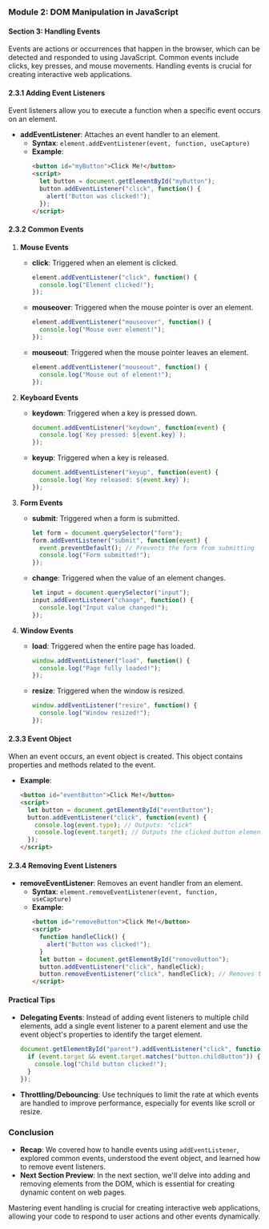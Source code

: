 ### Module 2: DOM Manipulation in JavaScript

#### Section 3: Handling Events

Events are actions or occurrences that happen in the browser, which can be detected and responded to using JavaScript. Common events include clicks, key presses, and mouse movements. Handling events is crucial for creating interactive web applications.

#### 2.3.1 Adding Event Listeners

Event listeners allow you to execute a function when a specific event occurs on an element.

- **addEventListener**: Attaches an event handler to an element.
  - **Syntax**: `element.addEventListener(event, function, useCapture)`
  - **Example**:
    ```html
    <button id="myButton">Click Me!</button>
    <script>
      let button = document.getElementById("myButton");
      button.addEventListener("click", function() {
        alert("Button was clicked!");
      });
    </script>
    ```

#### 2.3.2 Common Events

1. **Mouse Events**
   - **click**: Triggered when an element is clicked.
     ```javascript
     element.addEventListener("click", function() {
       console.log("Element clicked!");
     });
     ```

   - **mouseover**: Triggered when the mouse pointer is over an element.
     ```javascript
     element.addEventListener("mouseover", function() {
       console.log("Mouse over element!");
     });
     ```

   - **mouseout**: Triggered when the mouse pointer leaves an element.
     ```javascript
     element.addEventListener("mouseout", function() {
       console.log("Mouse out of element!");
     });
     ```

2. **Keyboard Events**
   - **keydown**: Triggered when a key is pressed down.
     ```javascript
     document.addEventListener("keydown", function(event) {
       console.log(`Key pressed: ${event.key}`);
     });
     ```

   - **keyup**: Triggered when a key is released.
     ```javascript
     document.addEventListener("keyup", function(event) {
       console.log(`Key released: ${event.key}`);
     });
     ```

3. **Form Events**
   - **submit**: Triggered when a form is submitted.
     ```javascript
     let form = document.querySelector("form");
     form.addEventListener("submit", function(event) {
       event.preventDefault(); // Prevents the form from submitting
       console.log("Form submitted!");
     });
     ```

   - **change**: Triggered when the value of an element changes.
     ```javascript
     let input = document.querySelector("input");
     input.addEventListener("change", function() {
       console.log("Input value changed!");
     });
     ```

4. **Window Events**
   - **load**: Triggered when the entire page has loaded.
     ```javascript
     window.addEventListener("load", function() {
       console.log("Page fully loaded!");
     });
     ```

   - **resize**: Triggered when the window is resized.
     ```javascript
     window.addEventListener("resize", function() {
       console.log("Window resized!");
     });
     ```

#### 2.3.3 Event Object

When an event occurs, an event object is created. This object contains properties and methods related to the event.

- **Example**:
  ```html
  <button id="eventButton">Click Me!</button>
  <script>
    let button = document.getElementById("eventButton");
    button.addEventListener("click", function(event) {
      console.log(event.type); // Outputs: "click"
      console.log(event.target); // Outputs the clicked button element
    });
  </script>
  ```

#### 2.3.4 Removing Event Listeners

- **removeEventListener**: Removes an event handler from an element.
  - **Syntax**: `element.removeEventListener(event, function, useCapture)`
  - **Example**:
    ```html
    <button id="removeButton">Click Me!</button>
    <script>
      function handleClick() {
        alert("Button was clicked!");
      }
      let button = document.getElementById("removeButton");
      button.addEventListener("click", handleClick);
      button.removeEventListener("click", handleClick); // Removes the click event listener
    </script>
    ```

#### Practical Tips

- **Delegating Events**: Instead of adding event listeners to multiple child elements, add a single event listener to a parent element and use the event object's properties to identify the target element.
  ```javascript
  document.getElementById("parent").addEventListener("click", function(event) {
    if (event.target && event.target.matches("button.childButton")) {
      console.log("Child button clicked!");
    }
  });
  ```

- **Throttling/Debouncing**: Use techniques to limit the rate at which events are handled to improve performance, especially for events like scroll or resize.

### Conclusion
- **Recap**: We covered how to handle events using `addEventListener`, explored common events, understood the event object, and learned how to remove event listeners.
- **Next Section Preview**: In the next section, we'll delve into adding and removing elements from the DOM, which is essential for creating dynamic content on web pages.

Mastering event handling is crucial for creating interactive web applications, allowing your code to respond to user actions and other events dynamically.